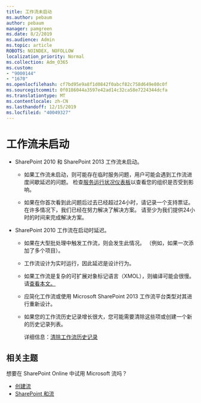 ```yaml
---
title: 工作流未启动
ms.author: pebaum
author: pebaum
manager: pamgreen
ms.date: 8/2/2019
ms.audience: Admin
ms.topic: article
ROBOTS: NOINDEX, NOFOLLOW
localization_priority: Normal
ms.collection: Adm_O365
ms.custom:
- "9000144"
- "1670"
ms.openlocfilehash: cf7bd95e9a8f1d0842f0abcf82c758d649e80c0f
ms.sourcegitcommit: 0f0186044a3597e42ad14c32ca58e7224344dcfa
ms.translationtype: MT
ms.contentlocale: zh-CN
ms.lasthandoff: 12/15/2019
ms.locfileid: "40049327"
---
```

# <a name="workflow-is-not-starting"></a>工作流未启动

- SharePoint 2010 和 SharePoint 2013 工作流未启动。

    - 如果工作流未启动，则可能存在临时服务问题，用户可能会遇到工作流进度间歇延迟的问题。 检查[服务运行状况仪表板](https:/admin.microsoft.com/AdminPortal/Home#/servicehealth)以查看您的组织是否受到影响。

    - 如果在你首次看到此问题后过去已经超过24小时，请记录一个支持票证。 在许多情况下，我们已经在努力解决了解决方案。 请至少为我们提供24小时的时间来完成解决方案。

- SharePoint 2010 工作流在启动时延迟。

    - 如果在大型批处理中触发工作流，则会发生此情况。 （例如，如果一次添加了多个项目）。

    - 工作流设计为实时运行，因此延迟是设计行为。

   -  如果工作流是复杂的可扩展对象标记语言（XMOL），则编译可能会很慢。 请[查看本文。](https://support.microsoft.com//kb/3043697)

    - 应简化工作流或使用 Microsoft SharePoint 2013 工作流平台类型对其进行重新设计。

    - 如果您的工作流历史记录增长很大，您可能需要清除这些项或创建一个新的历史记录列表。

        详细信息：[清除工作流历史记录](https://blogs.technet.microsoft.com/marj/2015/08/07/sharepoint-2010-workflows-best-practice-purge-workflow-history-list-items/)


## <a name="related-topics"></a>相关主题
想要在 SharePoint Online 中试用 Microsoft 流吗？
- [创建流](https://support.office.com/article/Create-a-flow-for-a-list-or-library-in-SharePoint-Online-or-OneDrive-for-Business-a9c3e03b-0654-46af-a254-20252e580d01) 
- [SharePoint 和流](https://flow.microsoft.com/blog/sharepoint-and-flow/) 


